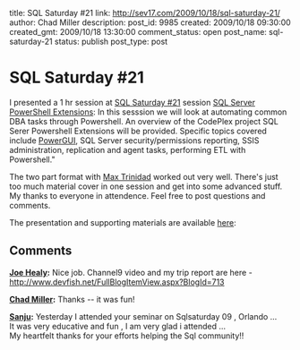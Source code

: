 title: SQL Saturday #21
link: http://sev17.com/2009/10/18/sql-saturday-21/
author: Chad Miller
description: 
post_id: 9985
created: 2009/10/18 09:30:00
created_gmt: 2009/10/18 13:30:00
comment_status: open
post_name: sql-saturday-21
status: publish
post_type: post

# SQL Saturday #21

I presented a 1 hr session at [SQL Saturday #21](http://www.sqlsaturday.com/eventhome.aspx?eventid=32) session [SQL Server PowerShell Extensions](http://sqlpsx.codeplex.com/): In this sesssion we will look at automating common DBA tasks through Powershell. An overview of the CodePlex project SQL Serer Powershell Extensions will be provided. Specific topics covered include [PowerGUI](http://www.powergui.org/), SQL Server security/permissions reporting, SSIS administration, replication and agent tasks, performing ETL with Powershell."

The two part format with [Max Trinidad](http://max-pit.spaces.live.com/) worked out very well. There's just too much material cover in one session and get into some advanced stuff. My thanks to everyone in attendence. Feel free to post questions and comments.

The presentation and supporting materials are available [here](http://cid-ea42395138308430.skydrive.live.com/embedicon.aspx/Public/SQLSaturday_Orlando_20091017.zip):

## Comments

**[Joe Healy](#97 "2009-10-30 09:30:00"):** Nice job. Channel9 video and my trip report are here - <http://www.devfish.net/FullBlogItemView.aspx?BlogId=713>

**[Chad Miller](#98 "2009-10-22 09:30:00"):** Thanks -- it was fun!

**[Sanju](#99 "2009-10-18 09:30:00"):** Yesterday I attended your seminar on Sqlsaturday 09 , Orlando …  
It was very educative and fun , I am very glad i attended …   
My heartfelt thanks for your efforts helping the Sql community!!

